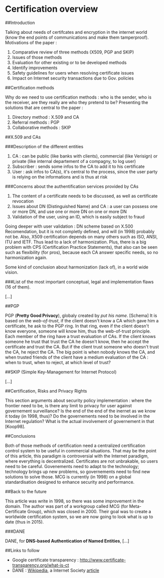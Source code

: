 # Certification overview

##Introduction

Talking about needs of certifcates and encryption in the internet world (know the end points of communications and make them tamperproof). Motivations of the paper :

1. Comparative review of three methods (X509, PGP and SKIP)
2. Issues of those methods
3. Evaluation for other existing or to be developed methods
4. Identify improvements
5. Safety guidelines for users when resolving certificate issues
6. Impact on Internet security transactions due to Gov. policies

##Certification methods

Why do we need to use certification methods : who is the sender, who is the receiver, are they really are who they pretend to be?
Presenting the solutions that are central to the paper :
1. Directory method : X.509 and CA
2. Referral methods : PGP
3. Collaborative methods : SKIP

##X.509 and CAs

###Description of the different entities

1. CA : can be public (like banks with clients), commercial (like Verisign) or private (like internal departement of a compagny, to log user)
2. Subscriber : sends some infos to the CA to add it to his certificate
3. User : ask infos to CA(s), it's central to the process, since the user party is relying on the informations and is thus at risk

###Concerns about the authentification services provided by CAs

1. The content of a certificate needs to be discussed, as well as certificate revocation
2. Issues about DN (Distinguished Name) and CA : a user can possess one or more DN, and use one or more DN on one or more DN
3. Validation of the user, using an ID, which is easily subject to fraud

Going deeper with user validation : DN scheme based on X.500 Recomendation, but it is not completly defined, and will (in 1998) probably not be. Also, X509 certification depends on many others such as ISO, ANSI, ITU and IETF. Thus lead to a lack of harmonization.
Plus, there is a big problem with CPS (Certification Practice Statements), that also can be seen such as flexibility (for pros), because each CA answer specific needs, so no harmonization again.

Some kind of conclusion about harmonization (lack of), in a world wide vision.

###List of the most important conceptual, legal and implementation flaws (16 of them).

[...]

##PGP

PGP (**Pretty Good Privacy**), globaly created by *put his name*. [Schema]
It is based on the *web-of-trust*, if the client doesn't know a CA which gave him a certificate, he ask to the PGP ring.
In that ring, even if the client doesn't know everyone, someone will know him, thus the web-of-trust principle.
Each member of the ring have a trust evaluation of CAs. If the client knows someone he trust that trust the CA he doesn't know, then he accept the certificate and trust the CA.
But if the client trust someone who doesn't trust the CA, he reject the CA.
The big point is when nobody knows the CA, and when trusted friends of the client have a medium evaluation of the CA : when to trust, when to reject, at which level of trust?

##SKIP (Simple Key-Management for Internet Protocol)

[...]

##Certification, Risks and Privacy Rights

This section arguments about security policy implementation : where the frontier need to be, is there any limit to privacy for user against governement surveillance?
Is the end of the end of the inernet as we know it today (in 1998, thus)? Do the governements need to be involved in the Internet regulation?
What is the actual involvement of governement in that [Koop98].

##Conclusions

Both of those methods of certification need a centralized certification control system to be useful in commercial situations.
That may be the point of this article, this paradigm is controversial with the Internet paradigm, where everything is decentralized.
Certificates are not unbrakable, so users need to be careful.
Govenements need to adapt to the technology; technology brings up new problems, so governements need to find new solutions to solve those. 
MCG is currently (in 1998) on a global standardisation designed to enhance security and performance.

##Back to the future

This article was write in 1998, so there was some improvement in the domain. The author was part of a workgroup called MCG (for Meta-Certificate Group), which was closed in 2000. Their goal was to create a worldwide certification system, so we are now going to look what is up to date (thus in 2015).

###DANE

DANE, for **DNS-based Authentication of Named Entities**, [...]

##Links to follow

* Google certificate transparency : http://www.certificate-transparency.org/what-is-ct
* DANE : [Wikipedia](https://en.wikipedia.org/wiki/DNS-based_Authentication_of_Named_Entities), a Internet Society [article](http://www.internetsociety.org/articles/dane-taking-tls-authentication-next-level-using-dnssec)